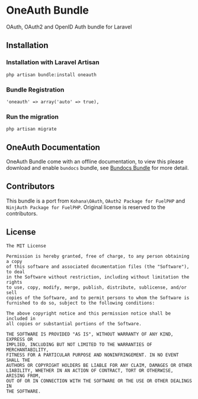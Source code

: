 OneAuth Bundle
==============

OAuth, OAuth2 and OpenID Auth bundle for Laravel

## Installation

### Installation with Laravel Artisan

	php artisan bundle:install oneauth
	
### Bundle Registration

	'oneauth' => array('auto' => true),

### Run the migration

	php artisan migrate

## OneAuth Documentation

OneAuth Bundle come with an offline documentation, to view this please download and enable `bundocs` bundle, 
see [Bundocs Bundle](http://bundles.laravel.com/bundle/bundocs) for more detail.

## Contributors

This bundle is a port from `Kohana\OAuth`, `OAuth2 Package for FuelPHP` and `NinjAuth Package for FuelPHP`. Original license is reserved to the contributors.

## License

	The MIT License

	Permission is hereby granted, free of charge, to any person obtaining a copy
	of this software and associated documentation files (the "Software"), to deal
	in the Software without restriction, including without limitation the rights
	to use, copy, modify, merge, publish, distribute, sublicense, and/or sell
	copies of the Software, and to permit persons to whom the Software is
	furnished to do so, subject to the following conditions:

	The above copyright notice and this permission notice shall be included in
	all copies or substantial portions of the Software.

	THE SOFTWARE IS PROVIDED "AS IS", WITHOUT WARRANTY OF ANY KIND, EXPRESS OR
	IMPLIED, INCLUDING BUT NOT LIMITED TO THE WARRANTIES OF MERCHANTABILITY,
	FITNESS FOR A PARTICULAR PURPOSE AND NONINFRINGEMENT. IN NO EVENT SHALL THE
	AUTHORS OR COPYRIGHT HOLDERS BE LIABLE FOR ANY CLAIM, DAMAGES OR OTHER
	LIABILITY, WHETHER IN AN ACTION OF CONTRACT, TORT OR OTHERWISE, ARISING FROM,
	OUT OF OR IN CONNECTION WITH THE SOFTWARE OR THE USE OR OTHER DEALINGS IN
	THE SOFTWARE.
